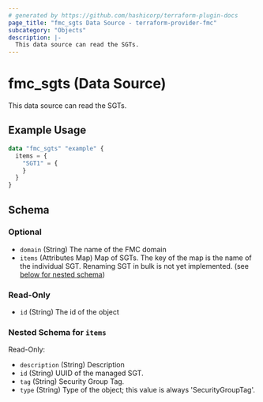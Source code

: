 ```yaml
---
# generated by https://github.com/hashicorp/terraform-plugin-docs
page_title: "fmc_sgts Data Source - terraform-provider-fmc"
subcategory: "Objects"
description: |-
  This data source can read the SGTs.
---
```


# fmc_sgts (Data Source)

This data source can read the SGTs.

## Example Usage

```terraform
data "fmc_sgts" "example" {
  items = {
    "SGT1" = {
    }
  }
}
```

<!-- schema generated by tfplugindocs -->
## Schema

### Optional

- `domain` (String) The name of the FMC domain
- `items` (Attributes Map) Map of SGTs. The key of the map is the name of the individual SGT. Renaming SGT in bulk is not yet implemented. (see [below for nested schema](#nestedatt--items))

### Read-Only

- `id` (String) The id of the object

<a id="nestedatt--items"></a>
### Nested Schema for `items`

Read-Only:

- `description` (String) Description
- `id` (String) UUID of the managed SGT.
- `tag` (String) Security Group Tag.
- `type` (String) Type of the object; this value is always 'SecurityGroupTag'.
